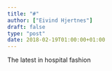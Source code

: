 ```yaml
---
title: "#"
author: ["Eivind Hjertnes"]
draft: false
type: "post"
date: 2018-02-19T01:00:00+01:00
---
```


The latest in hospital fashion
